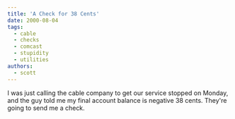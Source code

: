 ```yaml
---
title: 'A Check for 38 Cents'
date: 2000-08-04
tags:
  - cable
  - checks
  - comcast
  - stupidity
  - utilities
authors:
  - scott
---
```


I was just calling the cable company to get our service stopped on Monday, and the guy told me my final account balance is negative 38 cents. They're going to send me a check.
